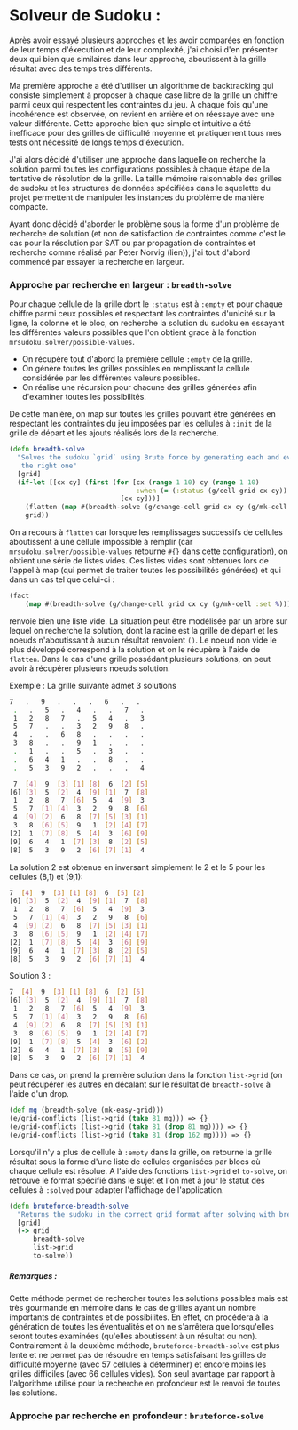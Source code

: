 # Solveur de Sudoku : 

Après avoir essayé plusieurs approches et les avoir comparées en fonction de leur temps d'éxecution et de leur complexité, j'ai choisi d'en présenter deux qui bien que similaires dans leur approche, aboutissent à la grille résultat avec des temps très différents.

Ma première approche a été d'utiliser un algorithme de backtracking qui consiste simplement à proposer à chaque case libre de la grille un chiffre parmi ceux qui respectent les contraintes du jeu. A chaque fois qu'une incohérence est observée, on revient en arrière et on réessaye avec une valeur différente. Cette approche bien que simple et intuitive a été inefficace pour des grilles de difficulté moyenne et pratiquement tous mes tests ont nécessité de longs temps d'éxecution. 

J'ai alors décidé d'utiliser une approche dans laquelle on recherche la solution parmi toutes les configurations possibles à chaque étape de la tentative de résolution de la grille. La taille mémoire raisonnable des grilles de sudoku et les structures de données spécifiées dans le squelette du projet permettent de manipuler les instances du problème de manière compacte.  

Ayant donc décidé d'aborder le problème sous la forme d'un problème de recherche de solution (et non de satisfaction de contraintes comme c'est le cas pour la résolution par SAT ou par propagation de contraintes et recherche comme réalisé par Peter Norvig (lien)), j'ai tout d'abord commencé par essayer la recherche en largeur.

### Approche par recherche en largeur : `breadth-solve` 

Pour chaque cellule de la grille dont le `:status` est à `:empty` et pour chaque chiffre parmi ceux possibles et respectant les contraintes d'unicité sur la ligne, la colonne et le bloc, on recherche la solution du sudoku en essayant les différentes valeurs possibles que l'on obtient grace à la fonction `mrsudoku.solver/possible-values`.

* On récupère tout d'abord la première cellule `:empty` de la grille.
* On génère toutes les grilles possibles en remplissant la cellule considérée par les différentes valeurs possibles.
* On réalise une récursion pour chacune des grilles générées afin d'examiner toutes les possibilités.

De cette manière, on map sur toutes les grilles pouvant être générées en respectant les contraintes du jeu imposées par les cellules à `:init` de la grille de départ et les ajouts réalisés lors de la recherche.

```clojure
(defn breadth-solve
  "Solves the sudoku `grid` using Brute force by generating each and every grid possible and returning
   the right one"
  [grid]
  (if-let [[cx cy] (first (for [cx (range 1 10) cy (range 1 10)
                                :when (= (:status (g/cell grid cx cy)) :empty)]
                            [cx cy]))]
    (flatten (map #(breadth-solve (g/change-cell grid cx cy (g/mk-cell :set %))) (possible-values grid cx cy)))
    grid))
```

 

On a recours à `flatten` car lorsque les remplissages successifs de cellules aboutissent à une cellule impossible à remplir (car `mrsudoku.solver/possible-values` retourne `#{}` dans cette configuration), on obtient une série de listes vides. Ces listes vides sont obtenues lors de l'appel à map (qui permet de traiter toutes les possibilités générées) et qui dans un cas tel que celui-ci :

```clojure
(fact
    (map #(breadth-solve (g/change-cell grid cx cy (g/mk-cell :set %))) #{}) => '()) => true
```

renvoie bien une liste vide. La situation peut être modélisée par un arbre sur lequel on recherche la solution, dont la racine est la grille de départ et les noeuds n'aboutissant à aucun résultat renvoient `()`.  Le noeud non vide le plus développé correspond à la solution et on le récupère à l'aide de `flatten`. Dans le cas d'une grille possédant plusieurs solutions, on peut avoir à récupérer plusieurs noeuds solution. 

Exemple  : La grille suivante admet 3 solutions

 

```bash
7   .   9   .   .   .   6   .   .                     
 .   .   5   .   4   .   .   7   . 
 1   2   8   7   .   5   4   .   3 	  
 5   7   .   .   3   2   9   8   .    
 4   .   .   6   8   .   .   .   .    
 3   8   .   .   9   1   .   .   . 
 .   1   .   .   5   .   3   .   . 	 
 .   6   4   1   .   .   8   .   . 	
 .   5   3   9   2   .   .   .   4 	
```

```bash
 7  [4]  9  [3] [1] [8]  6  [2] [5]
[6] [3]  5  [2]  4  [9] [1]  7  [8]
 1   2   8   7  [6]  5   4  [9]  3 
 5   7  [1] [4]  3   2   9   8  [6]
 4  [9] [2]  6   8  [7] [5] [3] [1]
 3   8  [6] [5]  9   1  [2] [4] [7]
[2]  1  [7] [8]  5  [4]  3  [6] [9]
[9]  6   4   1  [7] [3]  8  [2] [5]
[8]  5   3   9   2  [6] [7] [1]  4
```

   La solution 2 est obtenue en inversant simplement le 2 et le 5 pour les cellules (8,1) et (9,1):                                 

```bash
7  [4]  9  [3] [1] [8]  6  [5] [2]
[6] [3]  5  [2]  4  [9] [1]  7  [8]
 1   2   8   7  [6]  5   4  [9]  3 
 5   7  [1] [4]  3   2   9   8  [6]
 4  [9] [2]  6   8  [7] [5] [3] [1]
 3   8  [6] [5]  9   1  [2] [4] [7]
[2]  1  [7] [8]  5  [4]  3  [6] [9]
[9]  6   4   1  [7] [3]  8  [2] [5]
[8]  5   3   9   2  [6] [7] [1]  4  
```

Solution 3 :

```bash
7  [4]  9  [3] [1] [8]  6  [2] [5]
[6] [3]  5  [2]  4  [9] [1]  7  [8]
 1   2   8   7  [6]  5   4  [9]  3 
 5   7  [1] [4]  3   2   9   8  [6]
 4  [9] [2]  6   8  [7] [5] [3] [1]
 3   8  [6] [5]  9   1  [2] [4] [7]
[9]  1  [7] [8]  5  [4]  3  [6] [2]
[2]  6   4   1  [7] [3]  8  [5] [9]
[8]  5   3   9   2  [6] [7] [1]  4 
```

Dans ce cas, on prend la première solution dans la fonction `list->grid` (on peut récupérer les autres en décalant sur le résultat de `breadth-solve` à l'aide d'un drop.

```clojure
(def mg (breadth-solve (mk-easy-grid)))
(e/grid-conflicts (list->grid (take 81 mg))) => {}
(e/grid-conflicts (list->grid (take 81 (drop 81 mg)))) => {}
(e/grid-conflicts (list->grid (take 81 (drop 162 mg)))) => {}
```

Lorsqu'il n'y a plus de cellule à `:empty` dans la grille, on retourne la grille résultat sous la forme d'une liste de cellules organisées par blocs où chaque cellule est résolue. A l'aide des fonctions `list->grid` et `to-solve`, on retrouve le format spécifié dans le sujet et l'on met à jour le statut des cellules à `:solved` pour adapter l'affichage de l'application.  

```clojure
(defn bruteforce-breadth-solve
  "Returns the sudoku in the correct grid format after solving with breadth search."
  [grid]
  (-> grid
      breadth-solve
      list->grid
      to-solve))
```

##### Remarques :

Cette méthode permet de rechercher toutes les solutions possibles mais est très gourmande en mémoire dans le cas de grilles ayant un nombre importants de contraintes et de possibilités. En effet, on procédera à la génération de toutes les éventualités et on ne s'arrêtera que lorsqu'elles seront toutes examinées (qu'elles aboutissent à un résultat ou non). Contrairement à la deuxième méthode, `bruteforce-breadth-solve` est plus lente et ne permet pas de résoudre en temps satisfaisant les grilles de difficulté moyenne (avec 57 cellules à déterminer) et encore moins les grilles difficiles (avec 66 cellules vides). Son seul avantage par rapport à l'algorithme utilisé pour la recherche en profondeur est le renvoi de toutes les solutions.  

### Approche par recherche en profondeur : `bruteforce-solve`





